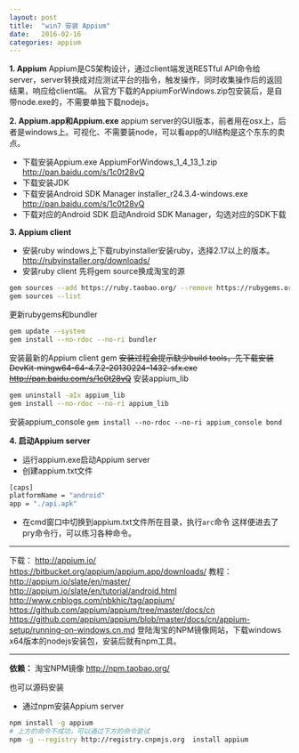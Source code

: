 ```yaml
---
layout: post
title:  "win7 安装 Appium"
date:   2016-02-16
categories: appium
---
```


**1. Appium**
Appium是CS架构设计，通过client端发送RESTful API命令给server，server转换成对应测试平台的指令，触发操作，同时收集操作后的返回结果，响应给client端。
从官方下载的AppiumForWindows.zip包安装后，是自带node.exe的，不需要单独下载nodejs。

**2. Appium.app和Appium.exe**
appium server的GUI版本，前者用在osx上，后者是windows上。可视化、不需要装node，可以看app的UI结构是这个东东的卖点。

* 下载安装Appium.exe
AppiumForWindows_1_4_13_1.zip http://pan.baidu.com/s/1c0t28vQ
* 下载安装JDK
* 下载安装Android SDK Manager
installer_r24.3.4-windows.exe http://pan.baidu.com/s/1c0t28vQ
* 下载对应的Android SDK
启动Android SDK Manager，勾选对应的SDK下载


**3. Appium client**
* 安装ruby
windows上下载rubyinstaller安装ruby，选择2.17以上的版本。 http://rubyinstaller.org/downloads/
* 安装ruby client
先将gem source换成淘宝的源
```bash
gem sources --add https://ruby.taobao.org/ --remove https://rubygems.org/
gem sources --list
```
更新rubygems和bundler
```bash
gem update --system
gem install --no-rdoc --no-ri bundler 
```
安装最新的Appium client gem
~~安装过程会提示缺少build tools，先下载安装DevKit-mingw64-64-4.7.2-20130224-1432-sfx.exe http://pan.baidu.com/s/1c0t28vQ~~
安装appium_lib
```bash
gem uninstall -aIx appium_lib
gem install --no-rdoc --no-ri appium_lib
```
安装appium_console
`gem install --no-rdoc --no-ri appium_console bond`

**4. 启动Appium server**
* 运行appium.exe启动Appium server
* 创建appium.txt文件
```bash
[caps]
platformName = "android"
app = "./api.apk"
```
* 在cmd窗口中切换到appium.txt文件所在目录，执行`arc`命令
这样便进去了pry命令行，可以练习各种命令。

___

下载：
http://appium.io/
https://bitbucket.org/appium/appium.app/downloads/
教程：
http://appium.io/slate/en/master/
http://appium.io/slate/en/tutorial/android.html
http://www.cnblogs.com/nbkhic/tag/appium/
https://github.com/appium/appium/tree/master/docs/cn
https://github.com/appium/appium/blob/master/docs/cn/appium-setup/running-on-windows.cn.md
登陆淘宝的NPM镜像网站，下载windows x64版本的nodejs安装包，安装后就有npm工具。

___

**依赖：**
淘宝NPM镜像
http://npm.taobao.org/

也可以源码安装
* 通过npm安装Appium server
```bash
npm install -g appium
# 上方的命令不成功，可以通过下方的命令尝试
npm -g --registry http://registry.cnpmjs.org  install appium
```
